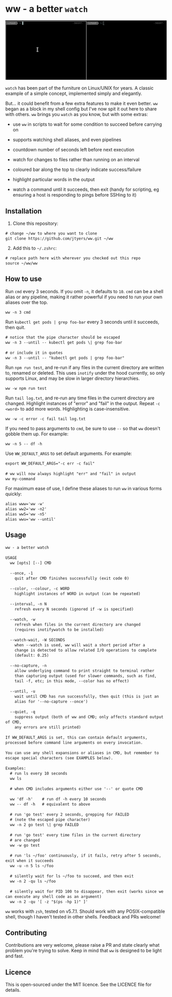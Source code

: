# ww - a better `watch`

![ww in action](demo.gif)

`watch` has been part of the furniture on Linux/UNIX for years. A classic example of a simple concept, implemented simply and elegantly.

But...  it could benefit from a few extra features to make it even better. `ww` began as a block in my shell config but I've now spit it out here to share with others.  `ww` brings you `watch` as you know, but with some extras:

* use `ww` in scripts to wait for some condition to succeed before carrying on

* supports watching shell aliases, and even pipelines

* countdown number of seconds left before next execution

* watch for changes to files rather than running on an interval

* coloured bar along the top to clearly indicate success/failure

* highlight particular words in the output

* watch a command until it succeeds, then exit (handy for scripting, eg ensuring a host is responding to pings before SSHing to it)

## Installation

1. Clone this repository:

```
# change ~/ww to where you want to clone
git clone https://github.com/jtyers/ww.git ~/ww
```

2. Add this to `~/.zshrc`:

```
# replace path here with wherever you checked out this repo
source ~/ww/ww
```

## How to use

Run `cmd` every 3 seconds. If you omit `-n`, it defaults to `10`. `cmd` can be a shell alias or any pipeline, making it rather powerful if you need to run your own aliases over the top.

```
ww -n 3 cmd
```

Run `kubectl get pods | grep foo-bar` every 3 seconds until it succeeds, then quit.

```
# notice that the pipe character should be escaped
ww -n 3 --until -- kubectl get pods \| grep foo-bar

# or include it in quotes
ww -n 3 --until -- "kubectl get pods | grep foo-bar"

```

Run `npm run test`, and re-run if any files in the current directory are written to, renamed or deleted. This uses `inotify` under the hood currently, so only supports Linux, and may be slow in larger directory hierarchies.

```
ww -w npm run test
```

Run `tail log.txt`, and re-run any time files in the current directory are changed. Highlight instances of "error" and "fail" in the output. Repeat `-c <word>` to add more words. Highlighting is case-insensitive.

```
ww -w -c error -c fail tail log.txt
```

If you need to pass arguments to `cmd`, be sure to use `--` so that `ww` doesn't gobble them up. For example:

```
ww -n 5 -- df -h
```

Use `WW_DEFAULT_ARGS` to set default arguments. For example:
```
export WW_DEFAULT_ARGS="-c err -c fail"

# ww will now always highlight "err" and "fail" in output
ww my-command
```

For maximum ease of use, I define these aliases to run `ww` in various forms quickly:
```
alias www='ww -w'
alias ww2='ww -n2'
alias ww5='ww -n5'
alias wwu='ww --until'
```

## Usage

```
ww - a better watch

USAGE
  ww [opts] [--] CMD

  --once, -1
    quit after CMD finishes successfully (exit code 0)

  --color, --colour, -c WORD
    highlight instances of WORD in output (can be repeated)

  --interval, -n N
    refresh every N seconds (ignored if -w is specified)

  --watch, -w
    refresh when files in the current directory are changed
    (requires inotifywatch to be installed)

  --watch-wait, -W SECONDS
    when --watch is used, ww will wait a short period after a
    change is detected to allow related I/O operations to complete
    (default: 0.25)

  --no-capture, -n
    allow underlying command to print straight to terminal rather
    than capturing output (used for slower commands, such as find,
    tail -f, etc; in this mode, --color has no effect)

  --until, -u
    wait until CMD has run successfully, then quit (this is just an
    alias for '--no-capture --once')

  --quiet, -q
    suppress output (both of ww and CMD; only affects standard output of CMD,
    any errors are still printed)

If WW_DEFAULT_ARGS is set, this can contain default arguments, processed before command line arguments on every invocation.

You can use any shell expansions or aliases in CMD, but remember to escape special characters (see EXAMPLES below).

Examples:
  # run ls every 10 seconds
  ww ls

  # when CMD includes arguments either use '--' or quote CMD

  ww 'df -h'    # run df -h every 10 seconds
  ww -- df -h   # equivalent to above

  # run 'go test' every 2 seconds, grepping for FAILED 
  # (note the escaped pipe character)
  ww -n 2 go test \| grep FAILED
  
  # run 'go test' every time files in the current directory
  # are changed
  ww -w go test
  
  # run 'ls ~/foo' continuously, if it fails, retry after 5 seconds, exit when it succeeds
  ww -u -n 5 ls ~/foo
  
  # silently wait for ls ~/foo to succeed, and then exit
  ww -n 2 -qu ls ~/foo
  
  # silently wait for PID 100 to disappear, then exit (works since we can execute any shell code as an argument)
  ww -n 2 -qu '[ -z "$(ps -hp 1)" ]'

```

`ww` works with `zsh`, tested on v5.7.1. Should work with any POSIX-compatible shell, though I haven't tested in other shells. Feedback and PRs welcome!


## Contributing

Contributions are very welcome, please raise a PR and state clearly what problem you're trying to solve. Keep in mind that `ww` is designed to be light and fast.

## Licence

This is open-sourced under the MIT licence. See the LICENCE file for details.
